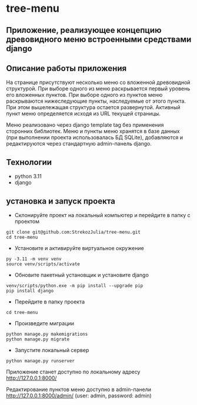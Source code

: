 # tree-menu
## Приложение, реализующее концепцию древовидного меню встроенными средствами django

## Описание работы приложения

На странице присутствуют несколько меню со вложенной древовидной структурой. При выборе одного из меню раскрывается первый уровень его вложенных пунктов. При выборе одного из пунктов меню раскрываются нижеследующие пункты, наследуемые от этого пункта. При этом вышележащая структура остается развернутой. Активный пункт меню определяется исходя из URL текущей страницы.

Меню реализовано через django template tag без применения сторонних библиотек. Меню и пункты меню хранятся в базе данных (при выполнении проекта использовалась БД SQLite), добавляются и редактируются через стандартную admin-панель django. 

## Технологии
- python 3.11
- django

## установка и запуск проекта
- Склонируйте проект на локальный компьютер и перейдите в папку с проектом
```
git clone git@github.com:StrekozJulia/tree-menu.git
cd tree-menu
```
- Установите и активируйте виртуальное окружение
```
py -3.11 -m venv venv
source venv/scripts/activate
```
- Обновите пакетный установщик и установите django
```
venv/scripts/python.exe -m pip install --upgrade pip
pip install django
```
- Перейдите в папку проекта
```
cd tree-menu
```
- Произведите миграции
```
python manage.py makemigrations
python manage.py migrate
```
- Запустите локальный сервер
```
python manage.py runserver
```

Приложение станет доступно по локальному адресу http://127.0.0.1:8000/

Редактирование пунктов меню доступно в admin-панели http://127.0.0.1:8000/admin/ (user: admin, password: admin)